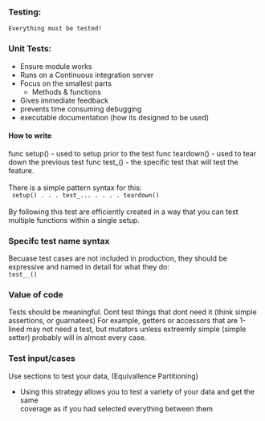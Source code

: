 ### Testing:
    Everything must be tested!

### Unit Tests:
- Ensure module works
- Runs on a Continuous integration server
- Focus on the smallest parts
    - Methods & functions
- Gives immediate feedback
- prevents time consuming debugging
- executable documentation (how its designed to be used)
#### How to write 
func setup() - used to setup prior to the test
func teardown() - used to tear down the previous test
func test_<intention>() - the specific test that will test the feature.
<br>
<br>There is a simple pattern syntax for this:
<br><code>
    setup()
    .
    .
    .
    test_...
    .
    .
    .
    .
    teardown()
</code>
<br>By following this test are efficiently created in a way that you can
test multiple functions within a single setup.
<br>

### Specifc test name syntax
Becuase test cases are not included in production, they should be expressive 
and named in detail for what they do:
<code>
test_<FunctionName>_<ContextForTrue>()
</code>

### Value of code
Tests should be meaningful.
Dont test things that dont need it (think simple assertions, or guarnatees)
For example, getters or accessors that are 1-lined may not need a test, but 
mutators unless extreemly simple (simple setter) probably will in almost every case.

### Test input/cases

Use sections to test your data, (Equivallence Partitioning)
- Using this strategy allows you to test a variety of your data and get the same\
coverage as if you had selected everything between them

